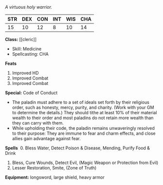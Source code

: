 
*A virtuous holy warrior.*

| STR | DEX | CON | INT | WIS | CHA |
| --- | --- | --- | --- | --- | --- |
| 15  | 10  | 12  | 8   | 10  | 14  |

**Class:** [[cleric]]
* Skill: Medicine
* Spellcasting: CHA    

**Feats**
1. Improved HD
2. Improved Combat
3. Improved Combat

**Special:** Code of Conduct
- The paladin must adhere to a set of ideals set forth by their religious order, such as honesty, mercy, purity, and charity. (Work with your GM to determine the details.) They should tithe at least 10% of their material wealth to their order and most paladins do not retain more wealth than they can carry with them.    
- While upholding their code, the paladin remains unwaveringly resolved to their purpose: They are immune to fear and charm effects, and close allies gain advantage against fear.

**Spells** 
0. Bless Water, Detect Poison & Disease, Mending, Purify Food & Drink
1. Bless, Cure Wounds, Detect Evil, (Magic Weapon or Protection from Evil)
2. Lesser Restoration, Smite, (Zone of Truth)

**Equipment:** longsword, large shield, heavy armor
